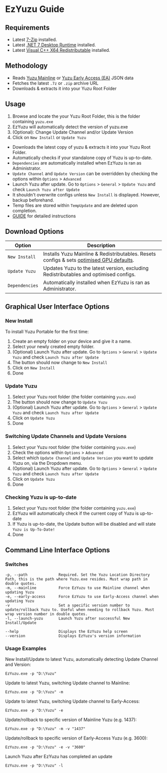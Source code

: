 # EzYuzu Guide

## Requirements

- Latest [7-Zip](https://www.7-zip.org/a/7z2201-x64.msi) installed.
- Latest [.NET 7 Desktop Runtime](https://dotnet.microsoft.com/en-us/download/dotnet/thank-you/runtime-desktop-7.0.5-windows-x64-installer) installed.
- Latest [Visual C++ X64 Redistributable](https://aka.ms/vs/16/release/vc_redist.x64.exe) installed.

## Methodology

- Reads [Yuzu Mainline](https://github.com/yuzu-emu/yuzu-mainline/releases/latest) or [Yuzu Early Access (EA)](https://github.com/pineappleEA/pineapple-src/releases/latest) JSON data
- Fetches the latest `.7z` or `.zip` archive URL
- Downloads & extracts it into your Yuzu Root Folder

## Usage

1. Browse and locate the your Yuzu Root Folder, this is the folder containing `yuzu.exe`
2. EzYuzu will automatically detect the version of yuzu.exe
3. (Optional): Change Update Channel and/or Update Version
4. Click on `New Install` or `Update Yuzu`

- Downloads the latest copy of yuzu & extracts it into your Yuzu Root Folder.
- Automatically checks if your standalone copy of Yuzu is up-to-date.
- `Dependencies` are automatically installed when EzYuzu is ran as Administrator.
- `Update Channel` and `Update Version` can be overridden by checking the options within `Options` > `Advanced`
- Launch Yuzu after update. Go to `Options` > `General` > `Update Yuzu` and check `Launch Yuzu after Update`
- It shouldn't overwrite configs unless `New Install` is displayed. However, backup beforehand.
- Temp files are stored within `TempUpdate` and are deleted upon completion.
- [GUIDE](https://github.com/amakvana/EzYuzu/blob/master/GUIDE.md) for detailed instructions

## Download Options

| Option         | Description                                                                                                                                        |
| -------------- | -------------------------------------------------------------------------------------------------------------------------------------------------- |
| `New Install`  | Installs Yuzu Mainline & Redistributables. Resets configs & sets [optimised GPU defaults](https://github.com/amakvana/EzYuzu/tree/master/configs). |
| `Update Yuzu`  | Updates Yuzu to the latest version, excluding Redistributables and optimised configs.                                                              |
| `Dependencies` | Automatically installed when EzYuzu is ran as Administrator.                                                                                       |

## Graphical User Interface Options

### New Install

To install Yuzu Portable for the first time:

1. Create an empty folder on your device and give it a name.
2. Select your newly created empty folder.
3. (Optional) Launch Yuzu after update. Go to `Options` > `General` > `Update Yuzu` and check `Launch Yuzu after Update`
4. The button should now change to `New Install`
5. Click on `New Install`
6. Done

### Update Yuzu

1. Select your Yuzu root folder (the folder containing `yuzu.exe`)
2. The button should now change to `Update Yuzu`
3. (Optional) Launch Yuzu after update. Go to `Options` > `General` > `Update Yuzu` and check `Launch Yuzu after Update`
4. Click on `Update Yuzu`
5. Done

### Switching Update Channels and Update Versions

1. Select your Yuzu root folder (the folder containing `yuzu.exe`)
2. Check the options within `Options` > `Advanced`
3. Select which `Update Channel` and `Update Version` you want to update Yuzu on, via the Dropdown menu.
4. (Optional) Launch Yuzu after update. Go to `Options` > `General` > `Update Yuzu` and check `Launch Yuzu after Update`
5. Click on `Update Yuzu`
6. Done

### Checking Yuzu is up-to-date

1. Select your Yuzu root folder (the folder containing `yuzu.exe`)
2. EzYuzu will automatically check if the current copy of Yuzu is up-to-date
3. If Yuzu is up-to-date, the Update button will be disabled and will state `Yuzu is Up-To-Date!`
4. Done

## Command Line Interface Options

### Switches

```
-p, --path              Required. Set the Yuzu Location Directory Path, this is the path where Yuzu.exe resides. Must wrap path in double quotes.
-m, --mainline          Force EzYuzu to use Mainline channel when updating Yuzu
-e, --early-access      Force EzYuzu to use Early-Access channel when updating Yuzu
-v                      Set a specific version number to update/rollback Yuzu to. Useful when needing to rollback Yuzu. Must wrap version number in double quotes.
-l, --launch-yuzu       Launch Yuzu after successful New Install/Update

--help                  Displays the EzYuzu help screen
--version               Displays EzYuzu's version information
```

### Usage Examples

New Install/Update to latest Yuzu, automatically detecting Update Channel and Version:

```
EzYuzu.exe -p "D:\Yuzu"
```

Update to latest Yuzu, switching Update channel to Mainline:

```
EzYuzu.exe -p "D:\Yuzu" -m
```

Update to latest Yuzu, switching Update channel to Early-Access:

```
EzYuzu.exe -p "D:\Yuzu" -e
```

Update/rollback to specific version of Mainline Yuzu (e.g. 1437):

```
EzYuzu.exe -p "D:\Yuzu" -m -v "1437"
```

Update/rollback to specific version of Early-Access Yuzu (e.g. 3600):

```
EzYuzu.exe -p "D:\Yuzu" -e -v "3600"
```

Launch Yuzu after EzYuzu has completed an update

```
EzYuzu.exe -p "D:\Yuzu" -l
```
